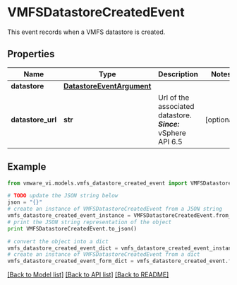 # VMFSDatastoreCreatedEvent

This event records when a VMFS datastore is created. 

## Properties
Name | Type | Description | Notes
------------ | ------------- | ------------- | -------------
**datastore** | [**DatastoreEventArgument**](DatastoreEventArgument.md) |  | 
**datastore_url** | **str** | Url of the associated datastore.  ***Since:*** vSphere API 6.5  | [optional] 

## Example

```python
from vmware_vi.models.vmfs_datastore_created_event import VMFSDatastoreCreatedEvent

# TODO update the JSON string below
json = "{}"
# create an instance of VMFSDatastoreCreatedEvent from a JSON string
vmfs_datastore_created_event_instance = VMFSDatastoreCreatedEvent.from_json(json)
# print the JSON string representation of the object
print VMFSDatastoreCreatedEvent.to_json()

# convert the object into a dict
vmfs_datastore_created_event_dict = vmfs_datastore_created_event_instance.to_dict()
# create an instance of VMFSDatastoreCreatedEvent from a dict
vmfs_datastore_created_event_form_dict = vmfs_datastore_created_event.from_dict(vmfs_datastore_created_event_dict)
```
[[Back to Model list]](../README.md#documentation-for-models) [[Back to API list]](../README.md#documentation-for-api-endpoints) [[Back to README]](../README.md)


